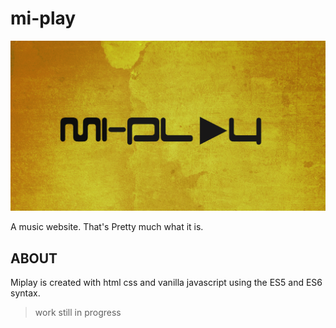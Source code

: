 # mi-play
![miplay background](./public/img/miplay.png)

A music website. That's Pretty much what it is.

## ABOUT
Miplay is created with html css and vanilla javascript using the ES5 and ES6 syntax.

> work still in progress
